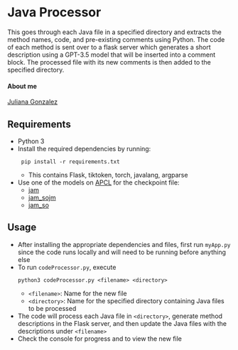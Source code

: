 # Java Processor
This goes through each Java file in a specified directory and extracts the method names, code, and pre-existing comments using Python. 
The code of each method is sent over to a flask server which generates a short description using a GPT-3.5 model that will be inserted into a comment block.
The processed file with its new comments is then added to the specified directory.

#### About me
[Juliana Gonzalez](https://jgonzalez0406.github.io/)

## Requirements
* Python 3
* Install the required dependencies by running:
  ```
   pip install -r requirements.txt
  ```
  * This contains Flask, tiktoken, torch, javalang, argparse
* Use one of the models on [APCL](https://huggingface.co/apcl) for the checkpoint file:
    * [jam](https://huggingface.co/apcl/jam)
    * [jam_sojm](https://huggingface.co/apcl/jam_sojm)
    * [jam_so](https://huggingface.co/apcl/jam_so)
  
## Usage
* After installing the appropriate dependencies and files, first run `myApp.py` since the code runs locally and will need to be running before anything else
* To run `codeProcessor.py`, execute
  ```
  python3 codeProcessor.py <filename> <directory>
  ```
  * `<filename>`: Name for the new file
  * `<directory>`: Name for the specified directory containing Java files to be processed
* The code will process each Java file in `<directory>`, generate method descriptions in the Flask server, and then update the Java files with the descriptions under `<filename>`
* Check the console for progress and to view the new file
